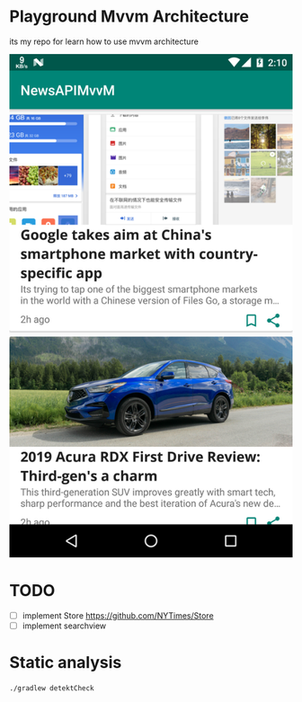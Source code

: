 
# Playground Mvvm Architecture
its my repo for learn how to use mvvm architecture


![home image](asset/ss1.png)

# TODO
- [ ] implement Store https://github.com/NYTimes/Store
- [ ] implement searchview

# Static analysis

`./gradlew detektCheck`